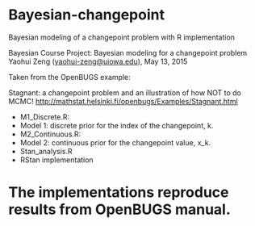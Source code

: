 # Bayesian-changepoint
Bayesian modeling of a changepoint problem with R implementation

Bayesian Course Project: Bayesian modeling for a changepoint problem
Yaohui Zeng (yaohui-zeng@uiowa.edu), May 13, 2015

Taken from the OpenBUGS example:

  Stagnant: a changepoint problem and an illustration of how NOT
  to do MCMC! http://mathstat.helsinki.fi/openbugs/Examples/Stagnant.html

* M1_Discrete.R: 
 * Model 1: discrete prior for the index of the changepoint, k.
* M2_Continuous.R:
 * Model 2: continuous prior for the changepoint value, x_k.
* Stan_analysis.R
 * RStan implementation

# The implementations reproduce results from OpenBUGS manual.
